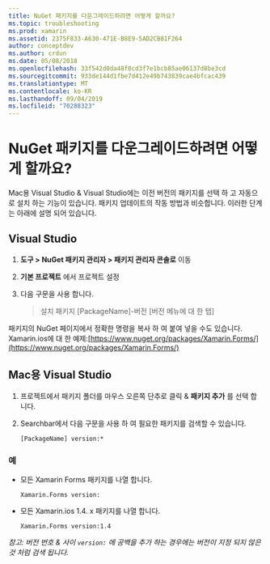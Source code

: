 ```yaml
---
title: NuGet 패키지를 다운그레이드하려면 어떻게 할까요?
ms.topic: troubleshooting
ms.prod: xamarin
ms.assetid: 2375F833-A630-471E-B8E9-5AD2CB81F264
author: conceptdev
ms.author: crdun
ms.date: 05/08/2018
ms.openlocfilehash: 33f542d0da48f0cd3f7e1bcb85ae06137d8be3cd
ms.sourcegitcommit: 933de144d1fbe7d412e49b743839cae4bfcac439
ms.translationtype: MT
ms.contentlocale: ko-KR
ms.lasthandoff: 09/04/2019
ms.locfileid: "70288323"
---
```

# <a name="how-do-i-downgrade-a-nuget-package"></a>NuGet 패키지를 다운그레이드하려면 어떻게 할까요?

Mac용 Visual Studio & Visual Studio에는 이전 버전의 패키지를 선택 하 고 자동으로 설치 하는 기능이 있습니다. 패키지 업데이트의 작동 방법과 비슷합니다. 이러한 단계는 아래에 설명 되어 있습니다.

## <a name="visual-studio"></a>Visual Studio

1. **도구 > NuGet 패키지 관리자 > 패키지 관리자 콘솔로** 이동
2. **기본 프로젝트** 에서 프로젝트 설정
3. 다음 구문을 사용 합니다.

    > 설치 패키지 [PackageName]-버전 [버전 메뉴에 대 한 탭]

패키지의 NuGet 페이지에서 정확한 명령을 복사 하 여 붙여 넣을 수도 있습니다. Xamarin.ios에 대 한 예제:[https://www.nuget.org/packages/Xamarin.Forms/](https://www.nuget.org/packages/Xamarin.Forms/)

## <a name="visual-studio-for-mac"></a>Mac용 Visual Studio

1. 프로젝트에서 패키지 폴더를 마우스 오른쪽 단추로 클릭 & **패키지 추가** 를 선택 합니다.
2. Searchbar에서 다음 구문을 사용 하 여 필요한 패키지를 검색할 수 있습니다.

    `[PackageName] version:*`

### <a name="examples"></a>예 
- 모든 Xamarin Forms 패키지를 나열 합니다. 

    `Xamarin.Forms version:`

- 모든 Xamarin.ios 1.4. x 패키지를 나열 합니다. 

    `Xamarin.Forms version:1.4`

*참고: 버전 번호 & 사이 `version:` 에 공백을 추가 하는 경우에는 버전이 지정 되지 않은 것 처럼 검색 됩니다.*
